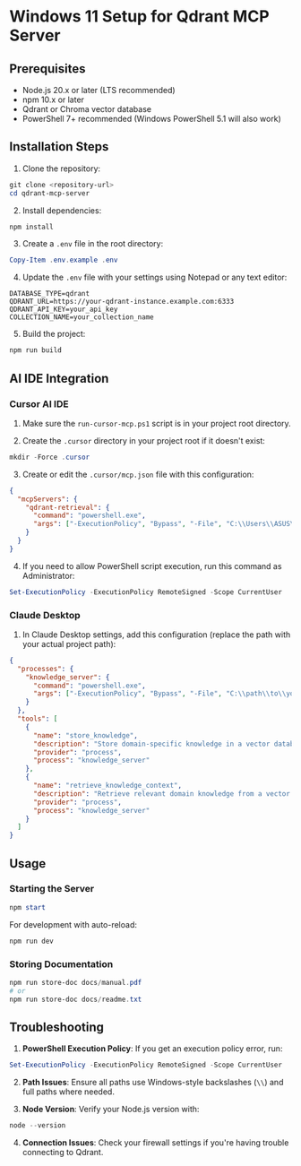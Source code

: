 # Windows 11 Setup for Qdrant MCP Server

## Prerequisites
- Node.js 20.x or later (LTS recommended)
- npm 10.x or later
- Qdrant or Chroma vector database
- PowerShell 7+ recommended (Windows PowerShell 5.1 will also work)

## Installation Steps

1. Clone the repository:
```powershell
git clone <repository-url>
cd qdrant-mcp-server
```

2. Install dependencies:
```powershell
npm install
```

3. Create a `.env` file in the root directory:
```powershell
Copy-Item .env.example .env
```

4. Update the `.env` file with your settings using Notepad or any text editor:
```env
DATABASE_TYPE=qdrant
QDRANT_URL=https://your-qdrant-instance.example.com:6333
QDRANT_API_KEY=your_api_key
COLLECTION_NAME=your_collection_name
```

5. Build the project:
```powershell
npm run build
```

## AI IDE Integration

### Cursor AI IDE

1. Make sure the `run-cursor-mcp.ps1` script is in your project root directory.

2. Create the `.cursor` directory in your project root if it doesn't exist:
```powershell
mkdir -Force .cursor
```

3. Create or edit the `.cursor/mcp.json` file with this configuration:
```json
{
  "mcpServers": {
    "qdrant-retrieval": {
      "command": "powershell.exe",
      "args": ["-ExecutionPolicy", "Bypass", "-File", "C:\\Users\\ASUS\\vito-mcp\\run-cursor-mcp.ps1"]
    }
  }
}
```

4. If you need to allow PowerShell script execution, run this command as Administrator:
```powershell
Set-ExecutionPolicy -ExecutionPolicy RemoteSigned -Scope CurrentUser
```

### Claude Desktop

1. In Claude Desktop settings, add this configuration (replace the path with your actual project path):
```json
{
  "processes": {
    "knowledge_server": {
      "command": "powershell.exe",
      "args": ["-ExecutionPolicy", "Bypass", "-File", "C:\\path\\to\\your\\project\\run-cursor-mcp.ps1"]
    }
  },
  "tools": [
    {
      "name": "store_knowledge",
      "description": "Store domain-specific knowledge in a vector database",
      "provider": "process",
      "process": "knowledge_server"
    },
    {
      "name": "retrieve_knowledge_context",
      "description": "Retrieve relevant domain knowledge from a vector database",
      "provider": "process",
      "process": "knowledge_server"
    }
  ]
}
```

## Usage

### Starting the Server

```powershell
npm start
```

For development with auto-reload:
```powershell
npm run dev
```

### Storing Documentation

```powershell
npm run store-doc docs/manual.pdf
# or
npm run store-doc docs/readme.txt
```

## Troubleshooting

1. **PowerShell Execution Policy**: If you get an execution policy error, run:
```powershell
Set-ExecutionPolicy -ExecutionPolicy RemoteSigned -Scope CurrentUser
```

2. **Path Issues**: Ensure all paths use Windows-style backslashes (`\\`) and full paths where needed.

3. **Node Version**: Verify your Node.js version with:
```powershell
node --version
```

4. **Connection Issues**: Check your firewall settings if you're having trouble connecting to Qdrant. 